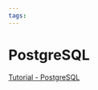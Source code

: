 ```yaml
---
tags:
---
```


# PostgreSQL

[Tutorial - PostgreSQL](https://www.w3schools.com/postgresql/index.php)
